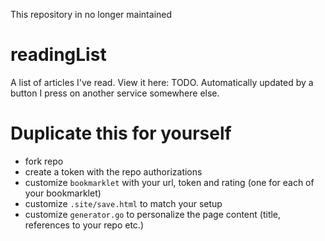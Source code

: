 This repository in no longer maintained

# readingList

A list of articles I've read. View it here: TODO. Automatically updated by a button I press on another service somewhere else.

# Duplicate this for yourself
- fork repo
- create a token with the repo authorizations
- customize `bookmarklet` with your url, token and rating (one for each of your bookmarklet)
- customize `.site/save.html` to match your setup
- customize `generator.go` to personalize the page content (title, references to your repo etc.)
